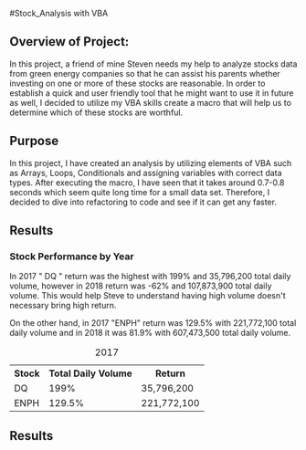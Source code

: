 #Stock_Analysis with VBA

## Overview of Project:

In this project, a friend of mine Steven needs my help to analyze stocks data from green energy companies so that he can assist his parents whether investing on one or more of these stocks are reasonable. 
In order to establish a quick and user friendly tool that he might want to use it in future as well, I decided to utilize my VBA skills create a macro that will help us to determine which of these stocks are worthful. 

## Purpose

In this project, I have created an analysis by utilizing elements of VBA such as Arrays, Loops, Conditionals and assigning variables with correct data types. After executing the macro, I have seen that it takes around 0.7-0.8 seconds which seem quite long time for a small data set. Therefore, I decided to dive into refactoring to code and see if it can get any faster. 

## Results 

### Stock Performance by Year 

In 2017 " DQ " return was the highest with 199% and 35,796,200 total daily volume, however in 2018 return was -62% and 107,873,900 total daily volume. This would help Steve to understand having high volume doesn't necessary bring high return. 

On the other hand, in 2017 "ENPH" return was 129.5% with 221,772,100 total daily volume and in 2018 it was 81.9% with 607,473,500 total daily volume. 

<table>
<caption>2017</caption>
  <tr>
    <th>Stock</th>
    <th>Total Daily Volume</th>
    <th>Return</th>
  </tr>
  <tr>
    <td>DQ</td>
    <td>199%</td>
    <td>35,796,200 </td>
  </tr>
  <tr>
    <td>ENPH</td>
    <td>129.5%</td>
    <td>221,772,100 </td>
  </tr>
</table>

## Results 